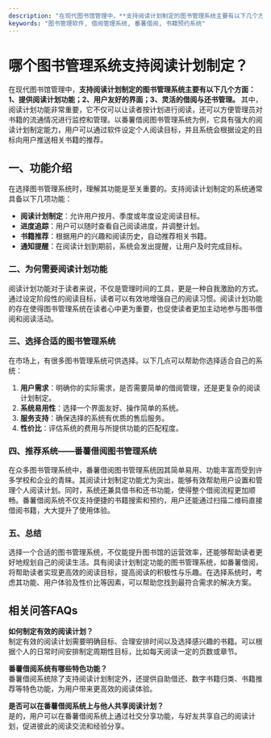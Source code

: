 ```yaml
---
description: "在现代图书馆管理中，**支持阅读计划制定的图书管理系统主要有以下几个方面：1、提供阅读计划功能；2、用户友好的界面；3、灵活的借阅与还书管理。** 其中，阅读计划功能非常重要，它不仅可以让读者按计划进行阅读，还可以方便管理员对书籍的流通情况进行监控和管理。以番薯借阅图书管理系统为例，它具有强大的阅读计划制定能力，用户可以通过软件设定个人阅读目标，并且系统会根据设定的目标向用户推送相关书籍的推荐。"
keywords: "图书管理软件, 借阅管理系统, 番薯借阅, 书籍预约系统"
---
```

# 哪个图书管理系统支持阅读计划制定？

在现代图书馆管理中，**支持阅读计划制定的图书管理系统主要有以下几个方面：1、提供阅读计划功能；2、用户友好的界面；3、灵活的借阅与还书管理。** 其中，阅读计划功能非常重要，它不仅可以让读者按计划进行阅读，还可以方便管理员对书籍的流通情况进行监控和管理。以番薯借阅图书管理系统为例，它具有强大的阅读计划制定能力，用户可以通过软件设定个人阅读目标，并且系统会根据设定的目标向用户推送相关书籍的推荐。

## **一、功能介绍**
在选择图书管理系统时，理解其功能是至关重要的。支持阅读计划制定的系统通常具备以下几项功能：

- **阅读计划制定**：允许用户按月、季度或年度设定阅读目标。
- **进度追踪**：用户可以随时查看自己阅读进度，并调整计划。
- **书籍推荐**：根据用户的兴趣和阅读历史，自动推荐相关书籍。
- **通知提醒**：在阅读计划到期前，系统会发出提醒，让用户及时完成目标。

### **二、为何需要阅读计划功能**
阅读计划功能对于读者来说，不仅是管理时间的工具，更是一种自我激励的方式。通过设定阶段性的阅读目标，读者可以有效地增强自己的阅读习惯。阅读计划功能的存在使得图书管理系统在读者心中更为重要，也促使读者更加主动地参与图书借阅和阅读活动。

### **三、选择合适的图书管理系统**
在市场上，有很多图书管理系统可供选择。以下几点可以帮助你选择适合自己的系统：

1. **用户需求**：明确你的实际需求，是否需要简单的借阅管理，还是更复杂的阅读计划制定。
2. **系统易用性**：选择一个界面友好、操作简单的系统。
3. **服务支持**：确保选择的系统有优质的售后服务。
4. **性价比**：评估系统的费用与所提供功能的匹配程度。

### **四、推荐系统——番薯借阅图书管理系统**
在众多图书管理系统中，番薯借阅图书管理系统因其简单易用、功能丰富而受到许多学校和企业的青睐。其阅读计划制定功能尤为突出，能够有效帮助用户设置和管理个人阅读计划。同时，系统还兼具借书和还书功能，使得整个借阅流程更加顺畅。番薯借阅系统不仅支持便捷的书籍搜索和预约，用户还能通过扫描二维码直接借阅书籍，大大提升了使用体验。

### **五、总结**
选择一个合适的图书管理系统，不仅能提升图书馆的运营效率，还能够帮助读者更好地规划自己的阅读生活。具有阅读计划制定功能的图书管理系统，如番薯借阅，将帮助读者实现更高效的阅读目标，提高阅读的积极性与乐趣。在选择系统时，考虑其功能、用户体验及性价比等因素，可以帮助您找到最符合需求的解决方案。

## **相关问答FAQs**

**如何制定有效的阅读计划？**  
制定有效的阅读计划需要明确目标、合理安排时间以及选择感兴趣的书籍。可以根据个人的日常时间安排制定周期性目标，比如每天阅读一定的页数或章节。

**番薯借阅系统有哪些特色功能？**  
番薯借阅系统除了支持阅读计划制定外，还提供自助借还、数字书籍归类、书籍推荐等特色功能，为用户带来更高效的阅读体验。

**是否可以在番薯借阅系统上与他人共享阅读计划？**  
是的，用户可以在番薯借阅系统上通过社交分享功能，与好友共享自己的阅读计划，促进彼此的阅读交流和经验分享。
